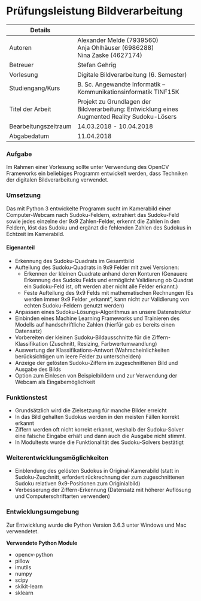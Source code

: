 # Prüfungsleistung Bildverarbeitung
| Details              |                                                                                               |
|----------------------|-----------------------------------------------------------------------------------------------|
| Autoren              | Alexander Melde (7939560)<br>Anja Ohlhäuser (6986288)<br>Nina Zaske (4627174)                 |
| Betreuer             | Stefan Gehrig                                                                                 |
| Vorlesung            | Digitale Bildverarbeitung (6. Semester)                                                       |
| Studiengang/Kurs     | B. Sc. Angewandte Informatik – Kommunikationsinformatik TINF15K                               |
| Titel der Arbeit     | Projekt zu Grundlagen der Bildverarbeitung: Entwicklung eines Augmented Reality Sudoku-Lösers |
| Bearbeitungszeitraum | 14.03.2018 - 10.04.2018                                                                       |
| Abgabedatum          | 11.04.2018                                                                                    |


### Aufgabe
Im Rahmen einer Vorlesung sollte unter Verwendung des OpenCV Frameworks ein beliebiges Programm entwickelt werden, dass Techniken der digitalen Bildverarbeitung verwendet.

### Umsetzung
Das mit Python 3 entwickelte Programm sucht im Kamerabild einer Computer-Webcam nach Sudoku-Feldern, extrahiert das Sudoku-Feld sowie jedes einzelne der 9x9 Zahlen-Felder, erkennt die Zahlen in den Feldern, löst das Sudoku und ergänzt die fehlenden Zahlen des Sudokus in Echtzeit im Kamerabild.

#### Eigenanteil
- Erkennung des Sudoku-Quadrats im Gesamtbild
- Aufteilung des Sudoku-Quadrats in 9x9 Felder mit zwei Versionen:
    - Erkennen der kleinen Quadrate anhand deren Konturen (Genauere Erkennung des Sudoku Felds und ermöglicht Validierung ob Quadrat ein Sudoku-Feld ist, oft werden aber nicht alle Felder erkannt.)
    - Feste Aufteilung des 9x9 Felds mit mathematischen Rechnungen (Es werden immer 9x9 Felder „erkannt“, kann nicht zur Validierung von echten Sudoku-Feldern genutzt werden)
- Anpassen eines Sudoku-Lösungs-Algorithmus an unsere Datenstruktur
- Einbinden eines Machine Learning Frameworks und Trainieren des Modells auf handschriftliche Zahlen (hierfür gab es bereits einen Datensatz)
- Vorbereiten der kleinen Sudoku-Bildausschnitte für die Ziffern-Klassifikation (Zuschnitt, Resizing, Farbwertumwandlung)
- Auswertung der Klassifikations-Antwort (Wahrscheinlichkeiten berücksichtigen um leere Felder zu unterscheiden)
- Anzeige der gelösten Sudoku-Ziffern im zugeschnittenen Bild und Ausgabe des Bilds
- Option zum Einlesen von Beispielbildern und zur Verwendung der Webcam als Eingabemöglichkeit

### Funktionstest
- Grundsätzlich wird die Zielsetzung für manche Bilder erreicht
- In das Bild gehalten Sudokus werden in den meisten Fällen korrekt erkannt
- Ziffern werden oft nicht korrekt erkannt, weshalb der Sudoku-Solver eine falsche Eingabe erhält und dann auch die Ausgabe nicht stimmt.
- In Modultests wurde die Funktionalität des Sudoku-Solvers bestätigt 

### Weiterentwicklungsmöglichkeiten
- Einblendung des gelösten Sudokus in Original-Kamerabild (statt in Sudoku-Zuschnitt, erfordert rückrechnung der zum zugeschnittenen Sudoku relativen 9x9-Positionen zum Originialbild)
- Verbesserung der Ziffern-Erkennung (Datensatz mit höherer Auflösung und Computerschriftarten verwenden)

### Entwicklungsumgebung
Zur Entwicklung wurde die Python Version 3.6.3 unter Windows und Mac verwendetet.

**Verwendete Python Module**
- opencv-python
- pillow
- imutils
- numpy
- scipy
- skikit-learn
- sklearn
